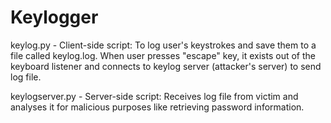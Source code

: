# Keylogger
keylog.py - Client-side script: To log user's keystrokes and save them to a file called keylog.log. When user presses "escape" key, it exists out of the keyboard listener and connects to keylog server (attacker's server) to send log file.

keylogserver.py - Server-side script: Receives log file from victim and analyses it for malicious purposes like retrieving password information.
